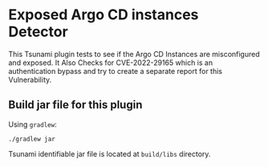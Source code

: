 # Exposed Argo CD instances Detector

This Tsunami plugin tests to see if the Argo CD Instances are misconfigured and
exposed. It Also Checks for CVE-2022-29165 which is an authentication bypass and
try to create a separate report for this Vulnerability.

## Build jar file for this plugin

Using `gradlew`:

```shell
./gradlew jar
```

Tsunami identifiable jar file is located at `build/libs` directory.

